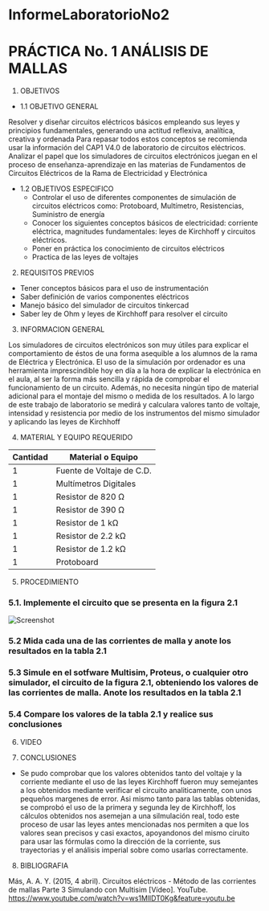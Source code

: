 InformeLaboratorioNo2
==========================
# PRÁCTICA No. 1 ANÁLISIS DE MALLAS
1. OBJETIVOS
* 1.1 OBJETIVO GENERAL

Resolver y diseñar circuitos eléctricos básicos empleando sus leyes y principios fundamentales, generando una actitud reflexiva, analítica, creativa y ordenada 
Para repasar todos estos conceptos se recomienda usar la información del CAP1 V4.0 de laboratorio de circuitos eléctricos. Analizar el papel que los simuladores de circuitos electrónicos juegan en el proceso de enseñanza-aprendizaje en las materias de Fundamentos de Circuitos Eléctricos de la Rama de Electricidad y Electrónica

* 1.2 OBJETIVOS ESPECIFICO
  * Controlar el uso de diferentes componentes de simulación de circuitos eléctricos como: Protoboard, Multímetro, Resistencias, Suministro de energía  
  * Conocer los siguientes conceptos básicos de electricidad: corriente eléctrica, magnitudes fundamentales: leyes de Kirchhoff y circuitos eléctricos.
  * Poner en práctica los conocimiento de circuitos eléctricos 
  * Practica de las leyes de voltajes 

2. REQUISITOS PREVIOS
  * Tener conceptos  básicos para el uso  de instrumentación 
  * Saber definición de varios componentes eléctricos 
  * Manejo básico del simulador de circuitos tinkercad
  * Saber ley de Ohm y leyes de Kirchhoff para resolver el circuito 

3. INFORMACION GENERAL 

Los simuladores de circuitos electrónicos son muy útiles para explicar el comportamiento de éstos de una forma asequible a los alumnos de la rama de Eléctrica y Electrónica.
El uso de la simulación por ordenador es una herramienta imprescindible hoy en día a la hora de explicar la electrónica en el aula, al ser la forma más sencilla y rápida de comprobar el funcionamiento de un circuito. Además, no necesita ningún tipo de material adicional para el montaje del mismo o medida de los resultados. A lo largo de este trabajo de laboratorio se medirá y calculara valores tanto de voltaje, intensidad y resistencia por medio de los instrumentos del mismo simulador y aplicando las leyes de Kirchhoff

4. MATERIAL Y EQUIPO REQUERIDO

| Cantidad | Material o Equipo | 
| --------- | --------- | 
| 1 | Fuente de Voltaje de C.D. | 
| 1 | Multímetros Digitales | 
| 1 | Resistor de 820 Ω |
| 1 | Resistor de 390 Ω | 
| 1 | Resistor de 1 kΩ | 
| 1 | Resistor de 2.2 kΩ | 
| 1 | Resistor de 1.2 kΩ | 
| 1 | Protoboard | 

5. PROCEDIMIENTO

### 5.1. Implemente el circuito que se presenta en la figura 2.1
![Screenshot](LaboratorioNo1/imagen1.jpg)

### 5.2 Mida cada una de las corrientes de malla y anote los resultados en la tabla 2.1
 
 
### 5.3 Simule en el sotfware Multisim, Proteus, o cualquier otro simulador, el circuito de la figura 2.1, obteniendo los valores de las corrientes de malla. Anote los resultados en la tabla 2.1
 
 
### 5.4 Compare los valores de la tabla 2.1 y realice sus conclusiones
 

6. VIDEO


7. CONCLUSIONES

 - Se pudo comprobar que los valores obtenidos tanto del voltaje y la corriente mediante el uso de las leyes Kirchhoff fueron muy semejantes a los obtenidos mediante verificar el circuito analiticamente, con unos pequeños margenes de error.
Asi mismo tanto para las tablas obtenidas, se comprobó el uso de la primera y segunda ley de Kirchhoff, los cálculos obtenidos nos asemejan a una silmulación real, todo este proceso de usar las leyes antes mencionadas nos permiten a que los valores sean precisos y casi exactos, apoyandonos del mismo ciruito para usar las fórmulas como la dirección de la corriente, sus trayectorias y el análisis imperial sobre como usarlas correctamente.

8. BIBLIOGRAFIA

Más, A. A. Y. (2015, 4 abril). Circuitos eléctricos - Método de las corrientes de mallas Parte 3 Simulando con Multisim [Vídeo]. YouTube. https://www.youtube.com/watch?v=ws1MllDT0Kg&feature=youtu.be
